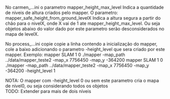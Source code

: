 No carmen_...ini o parametro 
	mapper_height_max_level 
Indica a quantidade de niveis de altura criados pelo mapper. O parametro:
	mapper_safe_height_from_ground_levelX
Indica a altura segura a partir do chão para o nivelX, onde X vai de 1 ate mapper_height_max_level. Ou seja objetos abaixo do valor dado por este parametro serão desconsiderados no mapa de levelX. 

No process_...ini copie copie a linha contendo a inicialização do mapper, cole a baixo adicionando o parametro -height_level que sera criado por este mapper.
Exemplo:
	mapper 		SLAM		1		0			./mapper -map_path ../data/mapper_teste2 -map_x 7756450 -map_y -364200
	mapper 		SLAM		1		0			./mapper -map_path ../data/mapper_teste2 -map_x 7756450 -map_y -364200 -height_level 1

NOTA: O mapper com -height_level 0 ou sem este parametro cria o mapa de nivel0, ou seja considerando todos os objetos  
TODO: Extender para mais de dois níveis